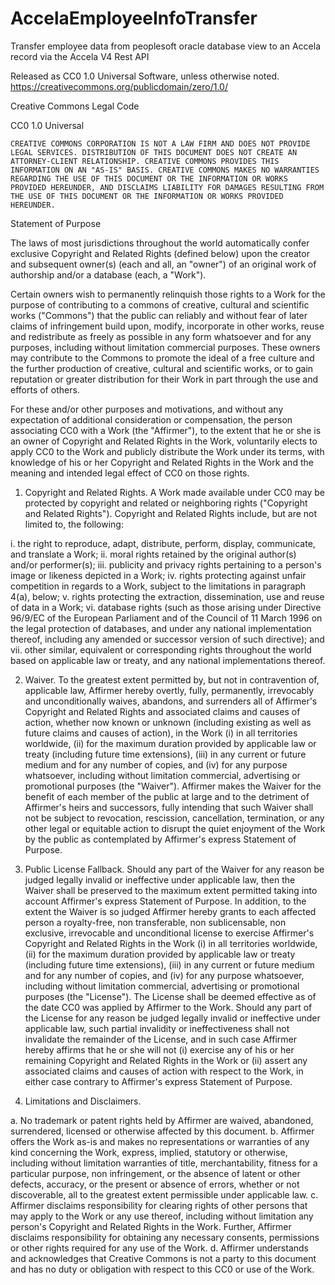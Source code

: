# AccelaEmployeeInfoTransfer

 Transfer employee data from peoplesoft oracle database view 
 to an Accela record via the Accela V4 Rest API

Released as CC0 1.0 Universal Software, unless otherwise noted.
https://creativecommons.org/publicdomain/zero/1.0/

Creative Commons Legal Code

CC0 1.0 Universal

    CREATIVE COMMONS CORPORATION IS NOT A LAW FIRM AND DOES NOT PROVIDE
    LEGAL SERVICES. DISTRIBUTION OF THIS DOCUMENT DOES NOT CREATE AN
    ATTORNEY-CLIENT RELATIONSHIP. CREATIVE COMMONS PROVIDES THIS
    INFORMATION ON AN "AS-IS" BASIS. CREATIVE COMMONS MAKES NO WARRANTIES
    REGARDING THE USE OF THIS DOCUMENT OR THE INFORMATION OR WORKS
    PROVIDED HEREUNDER, AND DISCLAIMS LIABILITY FOR DAMAGES RESULTING FROM
    THE USE OF THIS DOCUMENT OR THE INFORMATION OR WORKS PROVIDED
    HEREUNDER.

Statement of Purpose

The laws of most jurisdictions throughout the world automatically confer
exclusive Copyright and Related Rights (defined below) upon the creator
and subsequent owner(s) (each and all, an "owner") of an original work of
authorship and/or a database (each, a "Work").

Certain owners wish to permanently relinquish those rights to a Work for
the purpose of contributing to a commons of creative, cultural and
scientific works ("Commons") that the public can reliably and without fear
of later claims of infringement build upon, modify, incorporate in other
works, reuse and redistribute as freely as possible in any form whatsoever
and for any purposes, including without limitation commercial purposes.
These owners may contribute to the Commons to promote the ideal of a free
culture and the further production of creative, cultural and scientific
works, or to gain reputation or greater distribution for their Work in
part through the use and efforts of others.

For these and/or other purposes and motivations, and without any
expectation of additional consideration or compensation, the person
associating CC0 with a Work (the "Affirmer"), to the extent that he or she
is an owner of Copyright and Related Rights in the Work, voluntarily
elects to apply CC0 to the Work and publicly distribute the Work under its
terms, with knowledge of his or her Copyright and Related Rights in the
Work and the meaning and intended legal effect of CC0 on those rights.

1. Copyright and Related Rights. A Work made available under CC0 may be
protected by copyright and related or neighboring rights ("Copyright and
Related Rights"). Copyright and Related Rights include, but are not
limited to, the following:

  i. the right to reproduce, adapt, distribute, perform, display,
     communicate, and translate a Work;
 ii. moral rights retained by the original author(s) and/or performer(s);
iii. publicity and privacy rights pertaining to a person's image or
     likeness depicted in a Work;
 iv. rights protecting against unfair competition in regards to a Work,
     subject to the limitations in paragraph 4(a), below;
  v. rights protecting the extraction, dissemination, use and reuse of data
     in a Work;
 vi. database rights (such as those arising under Directive 96/9/EC of the
     European Parliament and of the Council of 11 March 1996 on the legal
     protection of databases, and under any national implementation
     thereof, including any amended or successor version of such
     directive); and
vii. other similar, equivalent or corresponding rights throughout the
     world based on applicable law or treaty, and any national
     implementations thereof.

2. Waiver. To the greatest extent permitted by, but not in contravention
of, applicable law, Affirmer hereby overtly, fully, permanently,
irrevocably and unconditionally waives, abandons, and surrenders all of
Affirmer's Copyright and Related Rights and associated claims and causes
of action, whether now known or unknown (including existing as well as
future claims and causes of action), in the Work (i) in all territories
worldwide, (ii) for the maximum duration provided by applicable law or
treaty (including future time extensions), (iii) in any current or future
medium and for any number of copies, and (iv) for any purpose whatsoever,
including without limitation commercial, advertising or promotional
purposes (the "Waiver"). Affirmer makes the Waiver for the benefit of each
member of the public at large and to the detriment of Affirmer's heirs and
successors, fully intending that such Waiver shall not be subject to
revocation, rescission, cancellation, termination, or any other legal or
equitable action to disrupt the quiet enjoyment of the Work by the public
as contemplated by Affirmer's express Statement of Purpose.

3. Public License Fallback. Should any part of the Waiver for any reason
be judged legally invalid or ineffective under applicable law, then the
Waiver shall be preserved to the maximum extent permitted taking into
account Affirmer's express Statement of Purpose. In addition, to the
extent the Waiver is so judged Affirmer hereby grants to each affected
person a royalty-free, non transferable, non sublicensable, non exclusive,
irrevocable and unconditional license to exercise Affirmer's Copyright and
Related Rights in the Work (i) in all territories worldwide, (ii) for the
maximum duration provided by applicable law or treaty (including future
time extensions), (iii) in any current or future medium and for any number
of copies, and (iv) for any purpose whatsoever, including without
limitation commercial, advertising or promotional purposes (the
"License"). The License shall be deemed effective as of the date CC0 was
applied by Affirmer to the Work. Should any part of the License for any
reason be judged legally invalid or ineffective under applicable law, such
partial invalidity or ineffectiveness shall not invalidate the remainder
of the License, and in such case Affirmer hereby affirms that he or she
will not (i) exercise any of his or her remaining Copyright and Related
Rights in the Work or (ii) assert any associated claims and causes of
action with respect to the Work, in either case contrary to Affirmer's
express Statement of Purpose.

4. Limitations and Disclaimers.

 a. No trademark or patent rights held by Affirmer are waived, abandoned,
    surrendered, licensed or otherwise affected by this document.
 b. Affirmer offers the Work as-is and makes no representations or
    warranties of any kind concerning the Work, express, implied,
    statutory or otherwise, including without limitation warranties of
    title, merchantability, fitness for a particular purpose, non
    infringement, or the absence of latent or other defects, accuracy, or
    the present or absence of errors, whether or not discoverable, all to
    the greatest extent permissible under applicable law.
 c. Affirmer disclaims responsibility for clearing rights of other persons
    that may apply to the Work or any use thereof, including without
    limitation any person's Copyright and Related Rights in the Work.
    Further, Affirmer disclaims responsibility for obtaining any necessary
    consents, permissions or other rights required for any use of the
    Work.
 d. Affirmer understands and acknowledges that Creative Commons is not a
    party to this document and has no duty or obligation with respect to
    this CC0 or use of the Work.